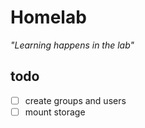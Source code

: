 # Homelab
_"Learning happens in the lab"_

## todo
- [ ] create groups and users
- [ ] mount storage
